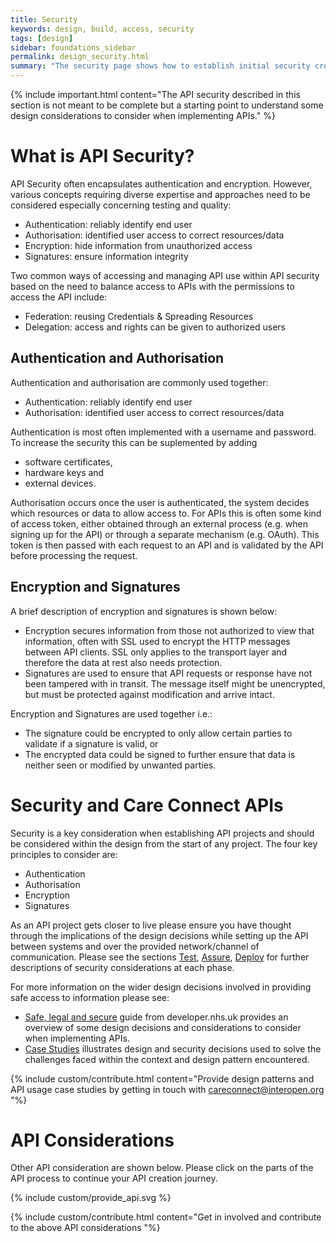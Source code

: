 ```yaml
---
title: Security
keywords: design, build, access, security
tags: [design]
sidebar: foundations_sidebar
permalink: design_security.html
summary: "The security page shows how to establish initial security credentials (where necessary) with the API provided"
---
```


{% include important.html content="The API security described in this section is not meant to be complete but a starting point to understand some design considerations to consider when implementing APIs." %}

# What is API Security? #
API Security often encapsulates authentication and encryption. However, various concepts requiring diverse expertise and approaches need to be considered especially concerning testing and quality:

- Authentication: reliably identify end user
- Authorisation: identified user access to correct resources/data 
- Encryption: hide information from unauthorized access
- Signatures: ensure information integrity

Two common ways of accessing and managing API use within API security based on the need to balance access to APIs with the permissions to access the API include:

- Federation: reusing Credentials & Spreading Resources
- Delegation: access and rights can be given to authorized users


## Authentication and Authorisation ###

Authentication and authorisation are commonly used together:

- Authentication: reliably identify end user
- Authorisation: identified user access to correct resources/data 

Authentication is most often implemented with a username and password. To increase the security this can be suplemented by adding 

- software certificates, 
- hardware keys and 
- external devices. 

Authorisation occurs once the user is authenticated, the system decides which resources or data to allow access to. For APIs this is often some kind of access token, either obtained through an external process (e.g. when signing up for the API) or through a separate mechanism (e.g. OAuth). This token is then passed with each request to an API and is validated by the API before processing the request. 


## Encryption and Signatures ##

A brief description of encryption and signatures is shown below:

- Encryption secures information from those not authorized to view that information, often with SSL used to encrypt the HTTP messages between API clients. SSL only applies to the transport layer and therefore the data at rest also needs protection. 
- Signatures are used to ensure that API requests or response have not been tampered with in transit. The message itself might be unencrypted, but must be protected against modification and arrive intact.

Encryption and Signatures are used together i.e.:

- The signature could be encrypted to only allow certain parties to validate if a signature is valid, or 
- The encrypted data could be signed to further ensure that data is neither seen or modified by unwanted parties.


# Security and Care Connect APIs #

Security is a key consideration when establishing API projects and should be considered within the design from the start of any project. The four key principles to consider are:

- Authentication
- Authorisation
- Encryption
- Signatures

As an API project gets closer to live please ensure you have thought through the implications of the design decisions while setting up the API between systems and over the provided network/channel of communication. Please see the sections [Test](/test.html), [Assure](/assure.html), [Deploy](/deploy.html) for further descriptions of security considerations at each phase.

For more information on the wider design decisions involved in providing safe access to information please see: 

- [Safe, legal and secure](https://developer.nhs.uk/library/save-legal-secure/) guide from developer.nhs.uk provides an overview of some design decisions and considerations to consider when implementing APIs. 
- [Case Studies](/engage_case_studies.html) illustrates design and security decisions used to solve the challenges faced within the context and design pattern encountered.


{% include custom/contribute.html content="Provide design patterns and API usage case studies by getting in touch with careconnect@interopen.org "%}

# API Considerations #

Other API consideration are shown below. Please click on the parts of the API process to continue your API creation journey.

{% include custom/provide_api.svg %}

{% include custom/contribute.html content="Get in involved and contribute to the above API considerations "%}
